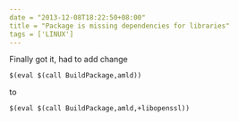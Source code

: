 ```yaml
---
date = "2013-12-08T18:22:50+08:00"
title = "Package is missing dependencies for libraries"
tags = ['LINUX']
---
```


[](http://stackoverflow.com/questions/19184631/package-is-missing-dependencies-for-libraries-openwrt)

Finally got it, had to add change

`$(eval $(call BuildPackage,amld))`

to

`$(eval $(call BuildPackage,amld,+libopenssl))`
